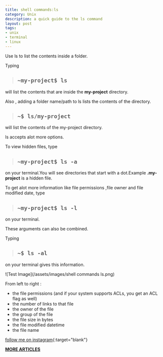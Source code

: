 ```yaml
---
title: shell commands:ls
category: Unix
description: a quick guide to the ls command
layout: post
tags:
- unix
- terminal
- linux
---
```


Use ls to list the contents inside a folder. 

Typing 

> ## `~my-project$ ls `

will list the contents that are inside the **my-project** directory.

Also , adding a folder name/path to ls lists the contents of the directory.

> ## `~$ ls/my-project `

will list the contents of the my-project directory.

ls accepts alot more options.

To view hidden files, type 

> ## `~my-project$ ls -a`

on your terminal.You will see directories that start with a dot.Example **.my-project** is a hidden file.

To get alot more information like file permissions ,file owner and file modified date, type 

> ## `~my-project$ ls -l`

on your terminal.

These arguments can also be combined.

Typing 

> ## `~$ ls -al`

on your terminal gives this information.

![Test Image](/assets/images/shell commands ls.png)

From left to right :

* the file permissions (and if your system supports
ACLs, you get an ACL flag as well)
* the number of links to that file
* the owner of the file
* the group of the file
* the file size in bytes
* the file modified datetime
* the file name



[follow me on instagram](https://instagram.com/devmuangi){:target="blank"}


[**MORE ARTICLES**](/blog)

